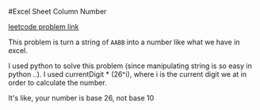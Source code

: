 #Excel Sheet Column Number

[leetcode problem link](https://oj.leetcode.com/problems/excel-sheet-column-number/)

This problem is turn a string of `AABB` into a number like what we have in excel.

I used python to solve this problem (since manipulating string is so easy in python ..). I used currentDigit * (26^i), where i is the current digit we at in order to calculate the number.

It's like, your number is base 26, not base 10
